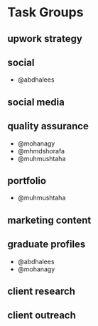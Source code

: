 # Task Groups

## upwork strategy

## social

  - @abdhalees

## social media

## quality assurance

  - @mohanagy
  - @mhmdshorafa
  - @muhmushtaha

## portfolio

  - @muhmushtaha

## marketing content

## graduate profiles

  - @abdhalees
  - @mohanagy

## client research

## client outreach 
